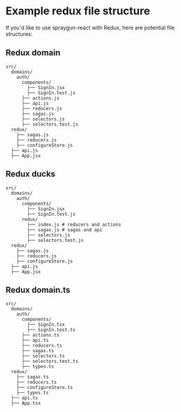 # Example redux file structure

If you'd like to use spraygun-react with Redux, here are potential file structures:

## Redux domain

```
src/
  domains/
    auth/
      components/
        ├── SignIn.jsx
        ├── SignIn.test.js
      ├── actions.js
      ├── api.js
      ├── reducers.js
      ├── sagas.js
      ├── selectors.js
      ├── selectors.test.js
  redux/
    ├── sagas.js
    ├── reducers.js
    ├── configureStore.js
  ├── api.js
  ├── App.jsx
```

## Redux ducks

```
src/
  domains/
    auth/
      components/
        ├── SignIn.jsx
        ├── SignIn.test.js
      redux/
        ├── index.js # reducers and actions
        ├── sagas.js # sagas and api
        ├── selectors.js
        ├── selectors.test.js
  redux/
    ├── sagas.js
    ├── reducers.js
    ├── configureStore.js
  ├── api.js
  ├── App.jsx
```

## Redux domain.ts

```
src/
  domains/
    auth/
      components/
        ├── SignIn.tsx
        ├── SignIn.test.ts
      ├── actions.ts
      ├── api.ts
      ├── reducers.ts
      ├── sagas.ts
      ├── selectors.ts
      ├── selectors.test.ts
      ├── types.ts
  redux/
    ├── sagas.ts
    ├── reducers.ts
    ├── configureStore.ts
    ├── types.ts
  ├── api.ts
  ├── App.tsx
```
